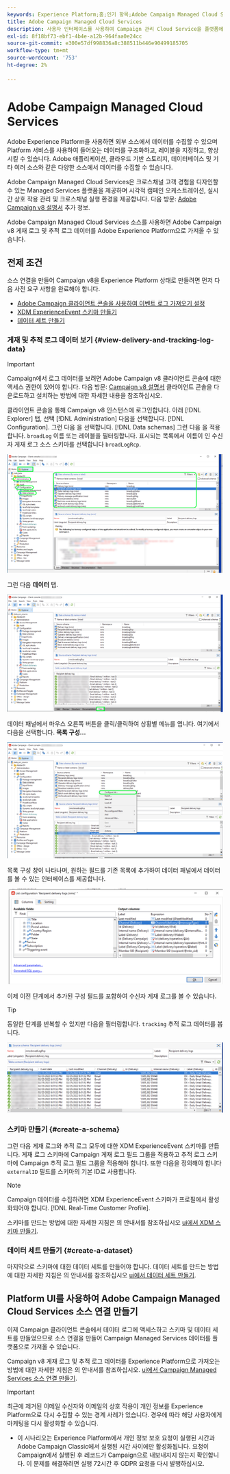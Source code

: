 ```yaml
---
keywords: Experience Platform;홈;인기 항목;Adobe Campaign Managed Cloud Services;캠페인;캠페인 관리 서비스
title: Adobe Campaign Managed Cloud Services
description: 사용자 인터페이스를 사용하여 Campaign 관리 Cloud Service을 플랫폼에 연결하는 방법을 알아봅니다
exl-id: 8f18bf73-ebf1-4b4e-a12b-964faa0e24cc
source-git-commit: e300e57df998836a8c388511b446e90499185705
workflow-type: tm+mt
source-wordcount: '753'
ht-degree: 2%

---
```


# Adobe Campaign Managed Cloud Services

Adobe Experience Platform을 사용하면 외부 소스에서 데이터를 수집할 수 있으며 Platform 서비스를 사용하여 들어오는 데이터를 구조화하고, 레이블을 지정하고, 향상시킬 수 있습니다. Adobe 애플리케이션, 클라우드 기반 스토리지, 데이터베이스 및 기타 여러 소스와 같은 다양한 소스에서 데이터를 수집할 수 있습니다.

Adobe Campaign Managed Cloud Services은 크로스채널 고객 경험을 디자인할 수 있는 Managed Services 플랫폼을 제공하며 시각적 캠페인 오케스트레이션, 실시간 상호 작용 관리 및 크로스채널 실행 환경을 제공합니다. 다음 방문: [Adobe Campaign v8 설명서](https://experienceleague.adobe.com/docs/campaign/campaign-v8/campaign-home.html) 추가 정보.

Adobe Campaign Managed Cloud Services 소스를 사용하면 Adobe Campaign v8 게재 로그 및 추적 로그 데이터를 Adobe Experience Platform으로 가져올 수 있습니다.

## 전제 조건

소스 연결을 만들어 Campaign v8을 Experience Platform 상태로 만들려면 먼저 다음 사전 요구 사항을 완료해야 합니다.

* [Adobe Campaign 클라이언트 콘솔을 사용하여 이벤트 로그 가져오기 설정](#view-delivery-and-tracking-log-data)
* [XDM ExperienceEvent 스키마 만들기](#create-a-schema)
* [데이터 세트 만들기](#create-a-dataset)

### 게재 및 추적 로그 데이터 보기 {#view-delivery-and-tracking-log-data}

>[!IMPORTANT]
>
>Campaign에서 로그 데이터를 보려면 Adobe Campaign v8 클라이언트 콘솔에 대한 액세스 권한이 있어야 합니다. 다음 방문: [Campaign v8 설명서](https://experienceleague.adobe.com/docs/campaign/campaign-v8/deploy/connect.html) 클라이언트 콘솔을 다운로드하고 설치하는 방법에 대한 자세한 내용을 참조하십시오.

클라이언트 콘솔을 통해 Campaign v8 인스턴스에 로그인합니다. 아래 [!DNL Explorer] 탭, 선택 [!DNL Administration] 다음을 선택합니다. [!DNL Configuration]. 그런 다음 을 선택합니다. [!DNL Data schemas] 그런 다음 을 적용합니다. `broadLog` 이름 또는 레이블을 필터링합니다. 표시되는 목록에서 이름이 인 수신자 게재 로그 소스 스키마를 선택합니다 `broadLogRcp`.

![탐색기 탭이 선택된 Adobe Campaign v8 클라이언트 콘솔, 관리, 구성 및 데이터 스키마 노드 확장 및 필터링 설정이 &quot;broad&quot;입니다.](./images/campaign/explorer.png)

그런 다음 **데이터** 탭.

![데이터 탭이 선택된 Adobe Campaign v8 클라이언트 콘솔.](./images/campaign/data.png)

데이터 패널에서 마우스 오른쪽 버튼을 클릭/클릭하여 상황별 메뉴를 엽니다. 여기에서 다음을 선택합니다. **목록 구성...**

![상황별 메뉴가 열려 있고 목록 구성 옵션이 선택된 Adobe Campaign v8 클라이언트 콘솔입니다.](./images/campaign/configure.png)

목록 구성 창이 나타나며, 원하는 필드를 기존 목록에 추가하여 데이터 패널에서 데이터를 볼 수 있는 인터페이스를 제공합니다.

![보기 위해 추가할 수 있는 수신자 게재 로그의 구성 목록입니다.](./images/campaign/list-configuration.png)

이제 이전 단계에서 추가된 구성 필드를 포함하여 수신자 게재 로그를 볼 수 있습니다.

>[!TIP]
>
>동일한 단계를 반복할 수 있지만 다음을 필터링합니다. `tracking` 추적 로그 데이터를 봅니다.

![마지막으로 수정된 이름, 게재 채널, 내부 게재 이름 및 레이블에 대한 정보와 함께 표시되는 수신자 게재 로그.](./images/campaign/recipient-delivery-logs.png)

### 스키마 만들기 {#create-a-schema}

그런 다음 게재 로그와 추적 로그 모두에 대한 XDM ExperienceEvent 스키마를 만듭니다. 게재 로그 스키마에 Campaign 게재 로그 필드 그룹을 적용하고 추적 로그 스키마에 Campaign 추적 로그 필드 그룹을 적용해야 합니다. 또한 다음을 정의해야 합니다 `externalID` 필드를 스키마의 기본 ID로 사용합니다.

>[!NOTE]
>
>Campaign 데이터를 수집하려면 XDM ExperienceEvent 스키마가 프로필에서 활성화되어야 합니다. [!DNL Real-Time Customer Profile].

스키마를 만드는 방법에 대한 자세한 지침은 의 안내서를 참조하십시오 [ui에서 XDM 스키마 만들기](../../../xdm/tutorials/create-schema-ui.md).

### 데이터 세트 만들기 {#create-a-dataset}

마지막으로 스키마에 대한 데이터 세트를 만들어야 합니다. 데이터 세트를 만드는 방법에 대한 자세한 지침은 의 안내서를 참조하십시오 [ui에서 데이터 세트 만들기](../../../catalog/datasets/user-guide.md).

## Platform UI를 사용하여 Adobe Campaign Managed Cloud Services 소스 연결 만들기

이제 Campaign 클라이언트 콘솔에서 데이터 로그에 액세스하고 스키마 및 데이터 세트를 만들었으므로 소스 연결을 만들어 Campaign Managed Services 데이터를 플랫폼으로 가져올 수 있습니다.

Campaign v8 게재 로그 및 추적 로그 데이터를 Experience Platform으로 가져오는 방법에 대한 자세한 지침은 의 안내서를 참조하십시오. [ui에서 Campaign Managed Services 소스 연결 만들기](../../tutorials/ui/create/adobe-applications/campaign.md).

>[!IMPORTANT]
>
>최근에 제거된 이메일 수신자와 이메일의 상호 작용이 개인 정보를 Experience Platform으로 다시 수집할 수 있는 경계 사례가 있습니다. 경우에 따라 해당 사용자에게 마케팅을 다시 활성화할 수 있습니다.
>
>* 이 시나리오는 Experience Platform에서 개인 정보 보호 요청이 실행된 시간과 Adobe Campaign Classic에서 실행된 시간 사이에만 활성화됩니다. 요청이 Campaign에서 실행된 후 레코드가 Campaign으로 내보내지지 않는지 확인합니다. 이 문제를 해결하려면 실행 72시간 후 GDPR 요청을 다시 발행하십시오.
